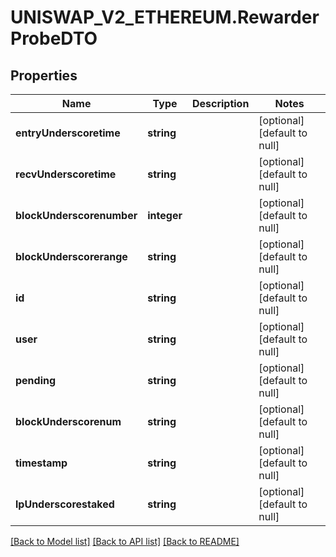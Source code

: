 # UNISWAP_V2_ETHEREUM.RewarderProbeDTO

## Properties
Name | Type | Description | Notes
------------ | ------------- | ------------- | -------------
**entryUnderscoretime** | **string** |  | [optional] [default to null]
**recvUnderscoretime** | **string** |  | [optional] [default to null]
**blockUnderscorenumber** | **integer** |  | [optional] [default to null]
**blockUnderscorerange** | **string** |  | [optional] [default to null]
**id** | **string** |  | [optional] [default to null]
**user** | **string** |  | [optional] [default to null]
**pending** | **string** |  | [optional] [default to null]
**blockUnderscorenum** | **string** |  | [optional] [default to null]
**timestamp** | **string** |  | [optional] [default to null]
**lpUnderscorestaked** | **string** |  | [optional] [default to null]

[[Back to Model list]](../README.md#documentation-for-models) [[Back to API list]](../README.md#documentation-for-api-endpoints) [[Back to README]](../README.md)


